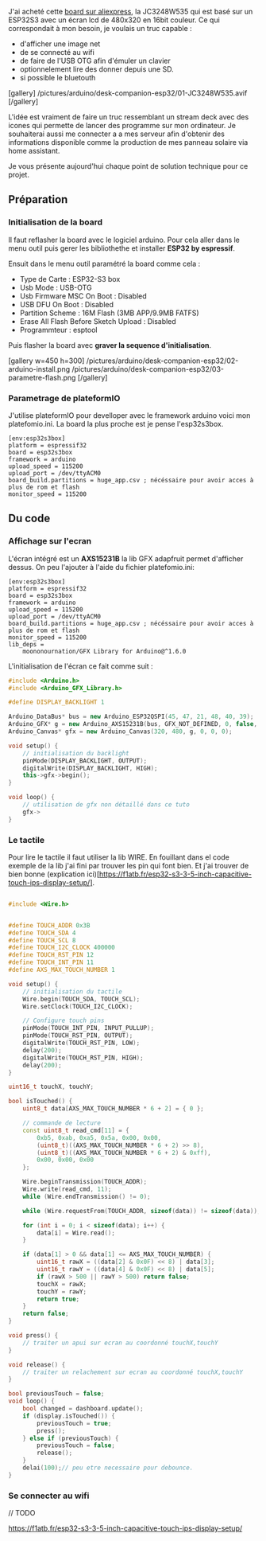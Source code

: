 
J'ai acheté cette [board sur aliexpress](https://www.aliexpress.com/item/1005007566332450.html), 
la JC3248W535 qui est basé sur un ESP32S3 avec un écran lcd de 480x320 en 16bit couleur. 
Ce qui correspondait à mon besoin, je voulais un truc capable : 
- d'afficher une image net
- de se connecté au wifi
- de faire de l'USB OTG afin d'émuler un clavier
- optionnelement lire des donner depuis une SD.
- si possible le bluetouth

[gallery]
/pictures/arduino/desk-companion-esp32/01-JC3248W535.avif
[/gallery]

L'idée est vraiment de faire un truc ressemblant un stream deck avec des icones qui permette de lancer des programme sur mon ordinateur. 
Je souhaiterai aussi me connecter a a mes serveur afin d'obtenir des informations disponible comme la production de mes panneau solaire via home assistant. 

Je vous présente aujourd'hui chaque point de solution technique pour ce projet. 

## Préparation
### Initialisation de la board

Il faut reflasher la board avec le logiciel arduino. Pour cela aller dans le menu outil puis gerer les bibliothethe et installer __ESP32 by espressif__.

Ensuit dans le menu outil paramétré la board comme cela : 
- Type de Carte : ESP32-S3 box
- Usb Mode : USB-OTG
- Usb Firmware MSC On Boot : Disabled
- USB DFU On Boot : Disabled
- Partition Scheme : 16M Flash (3MB APP/9.9MB FATFS)
- Erase All Flash Before Sketch Upload : Disabled
- Programmteur : esptool

Puis flasher la board avec **graver la sequence d'initialisation**.

[gallery w=450 h=300]
/pictures/arduino/desk-companion-esp32/02-arduino-install.png
/pictures/arduino/desk-companion-esp32/03-parametre-flash.png
[/gallery]

### Parametrage de plateformIO

J'utilise plateformIO pour develloper avec le framework arduino voici mon platefomio.ini. La board la plus proche est je pense l'esp32s3box. 

~~~
[env:esp32s3box]
platform = espressif32
board = esp32s3box
framework = arduino
upload_speed = 115200
upload_port = /dev/ttyACM0
board_build.partitions = huge_app.csv ; nécéssaire pour avoir acces à plus de rom et flash
monitor_speed = 115200
~~~

## Du code
### Affichage sur l'ecran 
L'écran intégré est un **AXS15231B** la lib GFX adapfruit permet d'afficher dessus. On peu l'ajouter à l'aide du fichier platefomio.ini:

~~~
[env:esp32s3box]
platform = espressif32
board = esp32s3box
framework = arduino
upload_speed = 115200
upload_port = /dev/ttyACM0
board_build.partitions = huge_app.csv ; nécéssaire pour avoir acces à plus de rom et flash
monitor_speed = 115200
lib_deps = 
	moononournation/GFX Library for Arduino@^1.6.0
~~~
L'initialisation de l'écran ce fait comme suit : 

~~~cpp
#include <Arduino.h>
#include <Arduino_GFX_Library.h>

#define DISPLAY_BACKLIGHT 1

Arduino_DataBus* bus = new Arduino_ESP32QSPI(45, 47, 21, 48, 40, 39);
Arduino_GFX* g = new Arduino_AXS15231B(bus, GFX_NOT_DEFINED, 0, false, 320, 480);
Arduino_Canvas* gfx = new Arduino_Canvas(320, 480, g, 0, 0, 0);

void setup() {
	// initialisation du backlight
	pinMode(DISPLAY_BACKLIGHT, OUTPUT);
	digitalWrite(DISPLAY_BACKLIGHT, HIGH);
	this->gfx->begin();
}

void loop() {
	// utilisation de gfx non détaillé dans ce tuto
	gfx-> 
}
~~~

### Le tactile

Pour lire le tactile il faut utiliser la lib WIRE. En fouillant dans el code exemple de la lib j'ai fini par trouver les pin qui font bien. Et j'ai trouver de bien bonne (explication ici)[https://f1atb.fr/esp32-s3-3-5-inch-capacitive-touch-ips-display-setup/].

~~~cpp

#include <Wire.h>


#define TOUCH_ADDR 0x3B
#define TOUCH_SDA 4
#define TOUCH_SCL 8
#define TOUCH_I2C_CLOCK 400000
#define TOUCH_RST_PIN 12
#define TOUCH_INT_PIN 11
#define AXS_MAX_TOUCH_NUMBER 1

void setup() {
	// initialisation du tactile
	Wire.begin(TOUCH_SDA, TOUCH_SCL);
	Wire.setClock(TOUCH_I2C_CLOCK);

	// Configure touch pins
	pinMode(TOUCH_INT_PIN, INPUT_PULLUP);
	pinMode(TOUCH_RST_PIN, OUTPUT);
	digitalWrite(TOUCH_RST_PIN, LOW);
	delay(200);
	digitalWrite(TOUCH_RST_PIN, HIGH);
	delay(200);
}

uint16_t touchX, touchY;

bool isTouched() {
	uint8_t data[AXS_MAX_TOUCH_NUMBER * 6 + 2] = { 0 };

	// commande de lecture
	const uint8_t read_cmd[11] = {
		0xb5, 0xab, 0xa5, 0x5a, 0x00, 0x00,
		(uint8_t)((AXS_MAX_TOUCH_NUMBER * 6 + 2) >> 8),
		(uint8_t)((AXS_MAX_TOUCH_NUMBER * 6 + 2) & 0xff),
		0x00, 0x00, 0x00
	};

	Wire.beginTransmission(TOUCH_ADDR);
	Wire.write(read_cmd, 11);
	while (Wire.endTransmission() != 0);

	while (Wire.requestFrom(TOUCH_ADDR, sizeof(data)) != sizeof(data));

	for (int i = 0; i < sizeof(data); i++) {
		data[i] = Wire.read();
	}

	if (data[1] > 0 && data[1] <= AXS_MAX_TOUCH_NUMBER) {
		uint16_t rawX = ((data[2] & 0x0F) << 8) | data[3];
		uint16_t rawY = ((data[4] & 0x0F) << 8) | data[5];
		if (rawX > 500 || rawY > 500) return false;
		touchX = rawX;
		touchY = rawY;
		return true;
	}
	return false;
}

void press() {
	// traiter un apui sur ecran au coordonné touchX,touchY
}

void release() {
	// traiter un relachement sur ecran au coordonné touchX,touchY
}

bool previousTouch = false;
void loop() {
	bool changed = dashboard.update();
	if (display.isTouched()) {
		previousTouch = true;
		press();
	} else if (previousTouch) {
		previousTouch = false;
		release();
	}
	delai(100);// peu etre necessaire pour debounce.
}
~~~

### Se connecter au wifi 

// TODO



https://f1atb.fr/esp32-s3-3-5-inch-capacitive-touch-ips-display-setup/